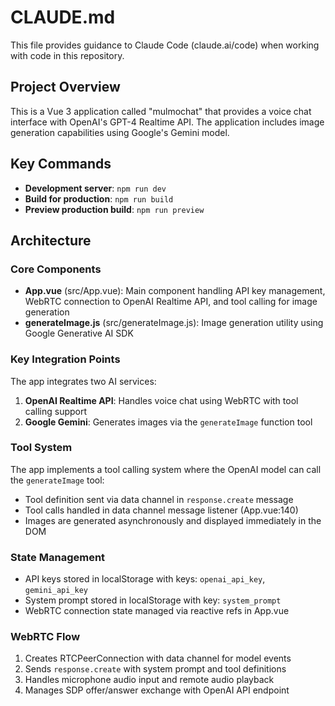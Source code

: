 # CLAUDE.md

This file provides guidance to Claude Code (claude.ai/code) when working with code in this repository.

## Project Overview

This is a Vue 3 application called "mulmochat" that provides a voice chat interface with OpenAI's GPT-4 Realtime API. The application includes image generation capabilities using Google's Gemini model.

## Key Commands

- **Development server**: `npm run dev`
- **Build for production**: `npm run build` 
- **Preview production build**: `npm run preview`

## Architecture

### Core Components

- **App.vue** (src/App.vue): Main component handling API key management, WebRTC connection to OpenAI Realtime API, and tool calling for image generation
- **generateImage.js** (src/generateImage.js): Image generation utility using Google Generative AI SDK

### Key Integration Points

The app integrates two AI services:
1. **OpenAI Realtime API**: Handles voice chat using WebRTC with tool calling support
2. **Google Gemini**: Generates images via the `generateImage` function tool

### Tool System

The app implements a tool calling system where the OpenAI model can call the `generateImage` tool:
- Tool definition sent via data channel in `response.create` message
- Tool calls handled in data channel message listener (App.vue:140)
- Images are generated asynchronously and displayed immediately in the DOM

### State Management

- API keys stored in localStorage with keys: `openai_api_key`, `gemini_api_key`
- System prompt stored in localStorage with key: `system_prompt`
- WebRTC connection state managed via reactive refs in App.vue

### WebRTC Flow

1. Creates RTCPeerConnection with data channel for model events
2. Sends `response.create` with system prompt and tool definitions
3. Handles microphone audio input and remote audio playback
4. Manages SDP offer/answer exchange with OpenAI API endpoint
